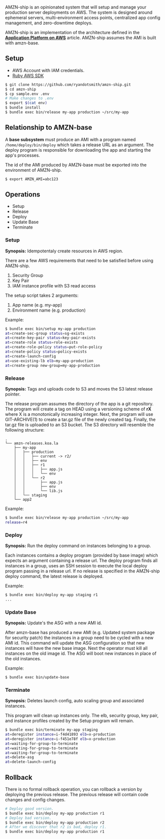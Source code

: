 AMZN-ship is an opinionated system that will setup and manage your production server deployments on AWS. The system is designed around ephemeral servers, multi-environment access points, centralized app config management, and zero-downtime deploys.

AMZN-ship is an implementation of the architecture defined in the [**Application Platform on AWS**](http://r.32k.io/app-platforms-on-aws) article. AMZN-ship assumes the AMI is built with amzn-base.

## Setup

* AWS Account with IAM credentials.
* [Ruby AWS SDK](http://docs.aws.amazon.com/AWSRubySDK/latest/frames.html)

```bash
$ git clone https://github.com/ryandotsmith/amzn-ship.git
$ cd amzn-ship
$ cp sample.env .env
# Make changes to .env
$ export $(cat env)
$ bundle install
$ bundle exec bin/release my-app production ~/src/my-app
```

## Relationship to AMZN-base
A **base subsystem** must produce an AMI with a program named `/home/deploy/bin/deploy` which takes a release URL as an argument. The deploy program is responsible for downloading the app and starting the app's processes.

The id of the AMI produced by AMZN-base must be exported into the environment of AMZN-ship.

```bash
$ export AMZN_AMI=abc123
```

## Operations

* Setup
* Release
* Deploy
* Update Base
* Terminate

### Setup
**Synopsis:** Idempotentaly create resources in AWS region.

There are a few AWS requirements that need to be satisfied before using AMZN-ship.

1. Security Group
2. Key Pair
3. IAM instance profile with S3 read access

The setup script takes 2 arguments:

1. App name (e.g. my-app)
2. Environment name (e.g. production)

Example:

```bash
$ bundle exec bin/setup my-app production
at=create-sec-group status=sg-exists
at=create-key-pair status=key-pair-exists
at=create-role status=role-exists
at=create-role-policy status=put-role-policy
at=create-policy status=policy-exists
at=create-launch-config
at=use-existing-lb elb=my-app-production
at=create-group new-group=my-app-production
```

### Release
**Synopsis:** Tags and uploads code to S3 and moves the S3 latest release pointer.

The release program assumes the directory of the app is a git repository. The program will create a tag on HEAD using a versioning scheme of **rX** where X is a monotonically increasing integer. Next, the program will use GIT-ARCHIVE(1) to create a tar.gz file of the newly created tag. Finally, the tar.gz file is uploaded to an S3 bucket. The S3 directory will resemble the following structure:

```
.
└── amzn-releases.koa.la
    ├── my-app
    │   ├── production
    │   │   ├── current -> r2/
    │   │   ├── env
    │   │   ├── r1
    │   │   │   ├── app.js
    │   │   │   └── env
    │   │   └── r2
    │   │       ├── app.js
    │   │       ├── env
    │   │       └── lib.js
    │   └── staging
    └── app2
```

Example:

```bash
$ bundle exec bin/release my-app production ~/src/my-app
release=r4
```

### Deploy
**Synopsis:** Run the deploy command on instances belonging to a group.

Each instances contains a deploy program (provided by base image) which expects an argument containing a release url. The deploy program finds all instances in a group, uses an SSH session to execute the local deploy program passing in a release url. If no release is specified in the AMZN-ship deploy command, the latest release is deployed.

Example:
```bash
$ bundle exec bin/deploy my-app staging r1
...
```

### Update Base
**Synopsis:** Update's the ASG with a new AMI id.

After amzn-base has produced a new AMI (e.g. Updated system package for security patch) the instances in a group need to be cycled with a new AMI id. This command will update the ASG configuration so that new instances will have the new base image. Next the operator must kill all instances on the old image id. The ASG will boot new instances in place of the old instances.

Example:
```bash
$ bundle exec bin/update-base
```

### Terminate
**Synopsis:** Deletes launch config, auto scaling group and associated instances.

This program will clean up instances only. The elb, security group, key pair, and instance profiles created by the Setup program will remain.

```bash
$ bundle exec bin/terminate my-app staging
at=deregister instance=i-f4d41893 elb=x-production
at=deregister instance=i-f451e78f elb=x-production
at=waiting-for-group-to-terminate
at=waiting-for-group-to-terminate
at=waiting-for-group-to-terminate
at=delete-asg
at=delete-launch-config
```

## Rollback

There is no formal rollback operation, you can rollback a version by deploying the previous release. The previous release will contain code changes and config changes.

```bash
# Deploy good version.
$ bundle exec bin/deploy my-app production r1
# Deploy bad version.
$ bundle exec bin/deploy my-app production r2
# After we discover that r2 is bad, deploy r1.
$ bundle exec bin/deploy my-app production r1
```
